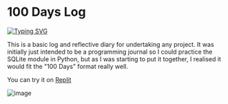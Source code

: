 # 100 Days Log

[![Typing SVG](https://readme-typing-svg.demolab.com?font=Fira+Code&duration=4000&color=8D1558&width=390&height=35&lines=100+Days+of+Code;100+Days+of+Happiness;100+Days+of+Real+Food;100+Days+of+using+this+log!;100+Days+of+anything+you+like!+++)](https://git.io/typing-svg)

This is a basic log and reflective diary for undertaking any project. It was initially just intended to be a programming journal so I could practice the SQLite module in Python, but as I was starting to put it together, I realised it would fit the "100 Days" format really well.

You can try it on [Replit](https://replit.com/@ZanClifton/100-days-log?v=1)

![image](https://user-images.githubusercontent.com/96394256/189525377-842d12e4-f521-49a1-bf05-eb7a5bc42860.png)

